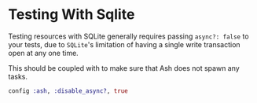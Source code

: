 # Testing With Sqlite

Testing resources with SQLite generally requires passing `async?: false` to
your tests, due to `SQLite`'s limitation of having a single write transaction
open at any one time.

This should be coupled with to make sure that Ash does not spawn any tasks.

```elixir
config :ash, :disable_async?, true
```

